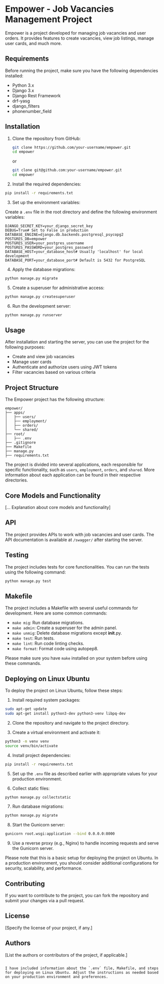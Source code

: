 # Empower - Job Vacancies Management Project

Empower is a project developed for managing job vacancies and user orders. It provides features to create vacancies,
view job listings, manage user cards, and much more.

## Requirements

Before running the project, make sure you have the following dependencies installed:

- Python 3.x
- Django 3.x
- Django Rest Framework
- drf-yasg
- django_filters
- phonenumber_field

## Installation

1. Clone the repository from GitHub:

   ```bash
   git clone https://github.com/your-username/empower.git
   cd empower
   ```

   or

   ```bash
   git clone git@github.com:your-username/empower.git
   cd empower
   ```

2. Install the required dependencies:

```bash
pip install -r requirements.txt
```

3. Set up the environment variables:

Create a `.env` file in the root directory and define the following environment variables:

```dotenv
DJANGO_SECRET_KEY=your_django_secret_key
DEBUG=True# Set to False in production
DATABASE_ENGINE=django.db.backends.postgresql_psycopg2
POSTGRES_DB=empower
POSTGRES_USER=your_postgres_username
POSTGRES_PASSWORD=your_postgres_password
DATABASE_HOST=your_database_host# Usually 'localhost' for local development
DATABASE_PORT=your_database_port# Default is 5432 for PostgreSQL
```

4. Apply the database migrations:

```bash
python manage.py migrate
```

5. Create a superuser for administrative access:

```bash
python manage.py createsuperuser
```

6. Run the development server:

```bash
python manage.py runserver
```

## Usage

After installation and starting the server, you can use the project for the following purposes:

- Create and view job vacancies
- Manage user cards
- Authenticate and authorize users using JWT tokens
- Filter vacancies based on various criteria

## Project Structure

The Empower project has the following structure:

```
empower/
├── apps/
│   ├── users/
│   ├── employment/
│   ├── orders/
│   └── shared/
├── root/
│   ├── .env
├── .gitignore
├── Makefile
├── manage.py
├── requirements.txt
```

The project is divided into several applications, each responsible for specific functionality, such
as `users`, `employment`, `orders`, and `shared`. More information about each application can be found in their
respective directories.

## Core Models and Functionality

[... Explanation about core models and functionality]

## API

The project provides APIs to work with job vacancies and user cards. The API documentation is available at `/swagger/`
after starting the server.

## Testing

The project includes tests for core functionalities. You can run the tests using the following command:

```bash
python manage.py test
```

## Makefile

The project includes a Makefile with several useful commands for development. Here are some common commands:

- `make mig`: Run database migrations.
- `make admin`: Create a superuser for the admin panel.
- `make unmig`: Delete database migrations except __init__.py.
- `make test`: Run tests.
- `make lint`: Run code linting checks.
- `make format`: Format code using autopep8.

Please make sure you have `make` installed on your system before using these commands.

## Deploying on Linux Ubuntu

To deploy the project on Linux Ubuntu, follow these steps:

1. Install required system packages:

```bash
sudo apt-get update
sudo apt-get install python3-dev python3-venv libpq-dev
```

2. Clone the repository and navigate to the project directory.

3. Create a virtual environment and activate it:

```bash
python3 -m venv venv
source venv/bin/activate
```

4. Install project dependencies:

```bash
pip install -r requirements.txt
```

5. Set up the `.env` file as described earlier with appropriate values for your production environment.

6. Collect static files:

```bash
python manage.py collectstatic
```

7. Run database migrations:

```bash
python manage.py migrate
```

8. Start the Gunicorn server:

```bash
gunicorn root.wsgi:application --bind 0.0.0.0:8000
```

9. Use a reverse proxy (e.g., Nginx) to handle incoming requests and serve the Gunicorn server.

Please note that this is a basic setup for deploying the project on Ubuntu. In a production environment, you should
consider additional configurations for security, scalability, and performance.

## Contributing

If you want to contribute to the project, you can fork the repository and submit your changes via a pull request.

## License

[Specify the license of your project, if any.]

## Authors

[List the authors or contributors of the project, if applicable.]

```

I have included information about the `.env` file, Makefile, and steps for deploying on Linux Ubuntu. Adjust the instructions as needed based on your production environment and preferences.